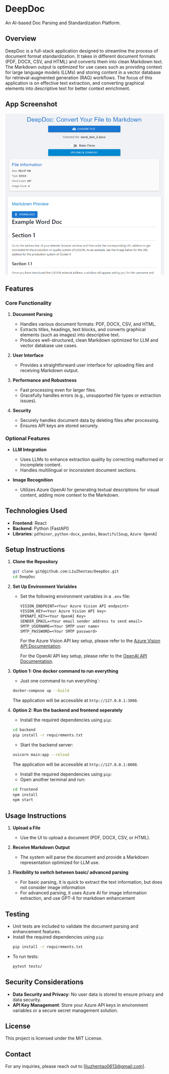 # DeepDoc
An AI-based Doc Parsing and Standardization Platform. 

## Overview

DeepDoc is a full-stack application designed to streamline the process of document format standardization. It takes in different document formats (PDF, DOCX, CSV, and HTML) and converts them into clean Markdown text. The Markdown output is optimized for use cases such as providing context for large language models (LLMs) and storing content in a vector database for retrieval-augmented generation (RAG) workflows. The focus of this application is on effective text extraction, and converting graphical elements into descriptive text for better context enrichment.

## App Screenshot

![App Screenshot](./screenshot.png)

## Features

### Core Functionality
1. **Document Parsing**
   - Handles various document formats: PDF, DOCX, CSV, and HTML.
   - Extracts titles, headings, text blocks, and converts graphical elements (such as images) into descriptive text.
   - Produces well-structured, clean Markdown optimized for LLM and vector database use cases.

2. **User Interface**
   - Provides a straightforward user interface for uploading files and receiving Markdown output.

3. **Performance and Robustness**
   - Fast processing even for larger files.
   - Gracefully handles errors (e.g., unsupported file types or extraction issues).

4. **Security**
   - Securely handles document data by deleting files after processing.
   - Ensures API keys are stored securely.

### Optional Features
- **LLM Integration**
  - Uses LLMs to enhance extraction quality by correcting malformed or incomplete content.
  - Handles multilingual or inconsistent document sections.

- **Image Recognition**
  - Utilizes Azure OpenAI for generating textual descriptions for visual content, adding more context to the Markdown.

## Technologies Used
- **Frontend**: React
- **Backend**: Python (FastAPI)
- **Libraries**: `pdfminer`, `python-docx`, `pandas`, `BeautifulSoup`, `Azure OpenAI`

## Setup Instructions

1. **Clone the Repository**
   ```bash
   git clone git@github.com:L1uZhentao/DeepDoc.git
   cd DeepDoc
   ```

2. **Set Up Environment Variables**
   - Set the following environment variables in a `.env` file:
     ```
     VISION_ENDPOINT=<Your Azure Vision API endpoint>
     VISION_KEY=<Your Azure Vision API key>
     OPENAPI_KEY=<Your OpenAI Key>
     SENDER_EMAIL=<Your email sender address to send email>
     SMTP_USERNAME=<Your SMTP user name>
     SMTP_PASSWORD=<Your SMTP password>
     ```

     For the Azure Vision API key setup, please refer to the [Azure Vision API Documentation](https://learn.microsoft.com/en-us/azure/ai-services/computer-vision/quickstarts-sdk/image-analysis-client-library-40?tabs=visual-studio%2Clinux&pivots=programming-language-python).

     For the OpenAI API key setup, please refer to the [OpenAI API Documentation](https://platform.openai.com/docs/overview).

3. **Option 1: One docker command to run everything**
   - Just one command to run everything`:
   ```bash
   docker-compose up --build
   ```

   The application will be accessible at `http://127.0.0.1:3000`.

4. **Option 2: Run the backend and frontend seperately**
   - Install the required dependencies using `pip`:
   ```bash
   cd backend
   pip install -r requirements.txt
   ```
   - Start the backend server:
   ```bash
   uvicorn main:app --reload
   ```
   The application will be accessible at `http://127.0.0.1:8000`.
      - Install the required dependencies using `pip`:
   - Open another terminal and run:
   ```bash
   cd frontend
   npm install
   npm start
   ```

## Usage Instructions

1. **Upload a File**
   - Use the UI to upload a document (PDF, DOCX, CSV, or HTML).

2. **Receive Markdown Output**
   - The system will parse the document and provide a Markdown representation optimized for LLM use.

3. **Flexibility to switch between basic/ advanced parsing**
   - For basic parsing, it is quick to extract the text information, but does not consider image information
   - For advanced parsing, it uses Azure AI for image information extraction, and use GPT-4 for markdown enhancement

## Testing

- Unit tests are included to validate the document parsing and enhancement features.
- Install the required dependencies using `pip`:
   ```bash
   pip install -r requirements.txt
   ```
- To run tests:
  ```bash
  pytest tests/
  ```

## Security Considerations

- **Data Security and Privacy**: No user data is stored to ensure privacy and data security.
- **API Key Management**: Store your Azure API keys in environment variables or a secure secret management solution.

## License

This project is licensed under the MIT License.

## Contact

For any inquiries, please reach out to [liuzhentao0613@gmail.com].

